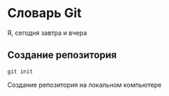 # Словарь Git
Я, сегодня завтра и вчера
## Создание репозитория
``` 
git init
```
Создание репозитория на локальном компьютере 
